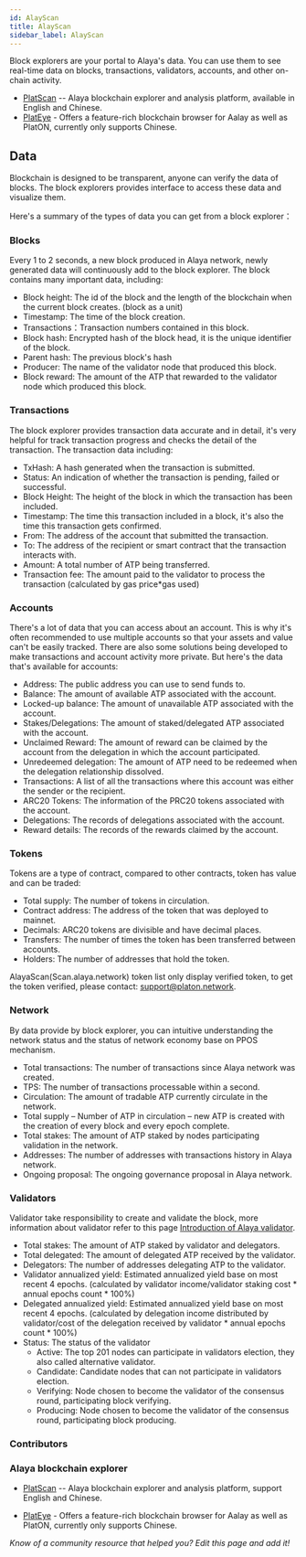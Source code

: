 ```yaml
---
id: AlayScan
title: AlayScan
sidebar_label: AlayScan
---
```


Block explorers are your portal to Alaya's data. You can use them to see real-time data on blocks, transactions, validators, accounts, and other on-chain activity.

- [PlatScan](https://scan.Alaya.network) -- Alaya blockchain explorer and analysis platform, available in English and Chinese.
- [PlatEye](https://alayascan.com/) - Offers a feature-rich blockchain browser for Aalay as well as PlatON, currently only supports Chinese.

## Data

Blockchain is designed to be transparent, anyone can verify the data of blocks. The block explorers provides interface to access these data and visualize them.

Here's a summary of the types of data you can get from a block explorer：

### Blocks

Every 1 to 2 seconds, a new block produced in Alaya network, newly generated data will continuously add to the block explorer. The block contains many important data, including:

- Block height: The id of the block and the length of the blockchain when the current block creates. (block as a unit)
- Timestamp: The time of the block creation.
- Transactions：Transaction numbers contained in this block.
- Block hash: Encrypted hash of the block head, it is the unique identifier of the block.
- Parent hash: The previous block's hash
- Producer: The name of the validator node that produced this block.
- Block reward: The amount of the ATP that rewarded to the validator node which produced this block.

### Transactions

The block explorer provides transaction data accurate and in detail, it's very helpful for track transaction progress and checks the detail of the transaction. The transaction data including:

- TxHash: A hash generated when the transaction is submitted.
- Status: An indication of whether the transaction is pending, failed or successful.
- Block Height: The height of the block in which the transaction has been included.
- Timestamp: The time this transaction included in a block, it's also the time this transaction gets confirmed.
- From: The address of the account that submitted the transaction.
- To: The address of the recipient or smart contract that the transaction interacts with.
- Amount: A total number of ATP being transferred.
- Transaction fee: The amount paid to the validator to process the transaction (calculated by gas price*gas used)

### Accounts

There's a lot of data that you can access about an account. This is why it's often recommended to use multiple accounts so that your assets and value can't be easily tracked. There are also some solutions being developed to make transactions and account activity more private. But here's the data that's available for accounts:

- Address: The public address you can use to send funds to.
- Balance: The amount of available ATP associated with the account.
- Locked-up balance: The amount of unavailable ATP associated with the account.
- Stakes/Delegations: The amount of staked/delegated ATP associated with the account.
- Unclaimed Reward: The amount of reward can be claimed by the account from the delegation in which the account participated.
- Unredeemed delegation: The amount of ATP need to be redeemed when the delegation relationship dissolved.
- Transactions: A list of all the transactions where this account was either the sender or the recipient.
- ARC20 Tokens: The information of the PRC20 tokens associated with the account.
- Delegations: The records of delegations associated with the account.
- Reward details: The records of the rewards claimed by the account.

### Tokens

Tokens are a type of contract, compared to other contracts, token has value and can be traded:

- Total supply: The number of tokens in circulation.
- Contract address: The address of the token that was deployed to mainnet.
- Decimals: ARC20 tokens are divisible and have decimal places.
- Transfers: The number of times the token has been transferred between accounts.
- Holders: The number of addresses that hold the token.

AlayaScan(Scan.alaya.network) token list only display verified token, to get the token verified, please contact: [support@platon.network](mailto:support@platon.network).



### Network

By data provide by block explorer, you can intuitive understanding the network status and the status of network economy base on PPOS mechanism.

- Total transactions: The number of transactions since Alaya network was created.
- TPS: The number of transactions processable within a second.
- Circulation: The amount of tradable ATP currently circulate in the network.
- Total supply – Number of ATP in circulation – new ATP is created with the creation of every block and every epoch complete.
- Total stakes: The amount of ATP staked by nodes participating validation in the network.
- Addresses: The number of addresses with transactions history in Alaya network.
- Ongoing proposal: The ongoing governance proposal in Alaya network.

### Validators

Validator take responsibility to create and validate the block, more information about validator refer to this page [Introduction of Alaya validator](/alaya-devdocs/en/Alaya_Validation_Introduce).

- Total stakes: The amount of ATP staked by validator and delegators.
- Total delegated: The amount of delegated ATP received by the validator.
- Delegators: The number of addresses delegating ATP to the validator.
- Validator annualized yield: Estimated annualized yield base on most recent 4 epochs. (calculated by validator income/validator staking cost * annual epochs count * 100%)
- Delegated annualized yield: Estimated annualized yield base on most recent 4 epochs. (calculated by delegation income distributed by validator/cost of the delegation received by validator * annual epochs count * 100%)
- Status: The status of the validator
  - Active: The top 201 nodes can participate in validators election, they also called alternative validator.
  - Candidate: Candidate nodes that can not participate in validators election.
  - Verifying: Node chosen to become the validator of the consensus round, participating block verifying.
  - Producing: Node chosen to become the validator of the consensus round, participating block producing.
  
  

### Contributors

### **Alaya blockchain explorer**

- [PlatScan](https://scan.Alaya.network) -- Alaya blockchain explorer and analysis platform, support English and Chinese.

- [PlatEye](https://alayascan.com/) - Offers a feature-rich blockchain browser for Aalay as well as PlatON, currently only supports Chinese.

*Know of a community resource that helped you? Edit this page and add it!*



